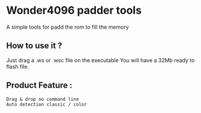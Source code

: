 # Wonder4096 padder tools
A simple tools for padd the rom to fill the memory

How to use it ?
-----

Just drag a .ws or .wsc file on the executable 
You will have a 32Mb ready to flash file.

Product Feature :
-----

    Drag & drop no command line
    Auto detection classic / color
    


